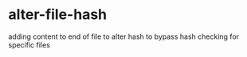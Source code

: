 # alter-file-hash

adding content to end of file to alter hash to bypass hash checking for specific files
